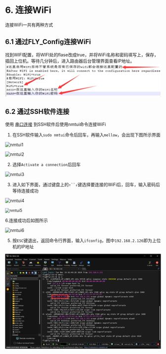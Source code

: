 

# 6. 连接WiFi

连接WiFi一共有两种方式

## 6.1 通过FLY_Config连接WiFi

找到WIFI配置，将WIFI处的flase改成true，并将WiFi名称和密码填写上，保存，插回上位机。等待几分钟后，进入路由器后台管理界面查看IP地址。
   ![connect_wifi](../../images/boards/fly_pi/connect_wifi.png)

## 6.2 通过SSH软件连接

使用 [串口连接](/board/fly_pi/FLY_π_ssh "点击即可跳转") 到SSH软件后使用nmtui命令连接WiFi

1. 在SSH软件输入`sudo nmtui`命令后回车，再输入`mellow`，会出现下图所示界面

![nmtui1](../../images/boards/fly_pi/nmtui1.png)

![nmtui2](../../images/boards/fly_pi/nmtui2.png)

2. 选择`Activate a connection`后回车

![nmtui3](../../images/boards/fly_pi/nmtui3.png)

3. 进入如下界面，通过键盘上的`↑``↓`键选择要连接的WiFi后，回车，输入密码后等待连接成功

![nmtui4](../../images/boards/fly_pi/nmtui6.png)

<img src="../../images/boards/fly_pi/nmtui5.png" alt="nmtui5" style="zoom:90%;" />

6.连接成功后如图所示

![nmtui6](../../images/boards/fly_pi/nmtui6.png)

5. 按`ESC`键退出，返回命令行界面，输入`ifconfig`，图中`192.168.2.126`即为上位机的IP地址

![nmtui7](../../images/boards/fly_pi/nmtui7.png)


